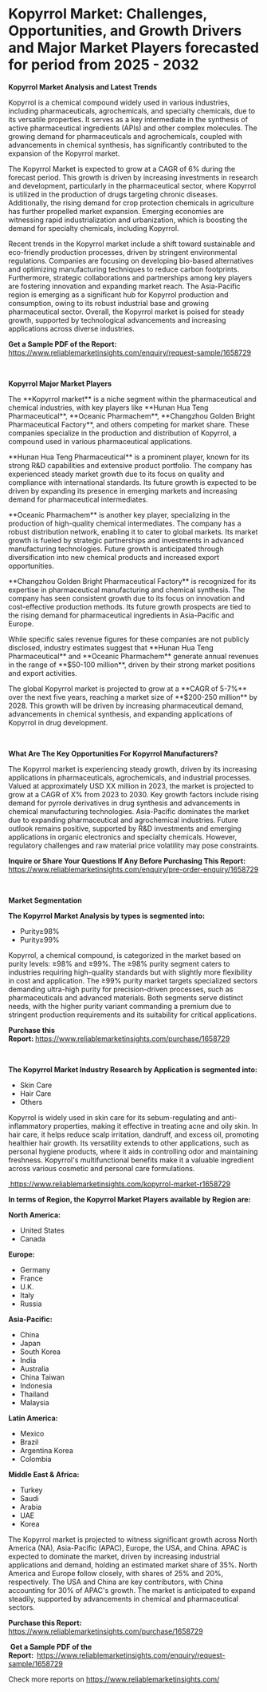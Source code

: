 <p><h1>Kopyrrol Market: Challenges, Opportunities, and Growth Drivers and Major Market Players forecasted for period from 2025 - 2032</h1></p><p><strong>Kopyrrol Market Analysis and Latest Trends</strong></p>
<p><p>Kopyrrol is a chemical compound widely used in various industries, including pharmaceuticals, agrochemicals, and specialty chemicals, due to its versatile properties. It serves as a key intermediate in the synthesis of active pharmaceutical ingredients (APIs) and other complex molecules. The growing demand for pharmaceuticals and agrochemicals, coupled with advancements in chemical synthesis, has significantly contributed to the expansion of the Kopyrrol market.</p><p>The Kopyrrol Market is expected to grow at a CAGR of 6% during the forecast period. This growth is driven by increasing investments in research and development, particularly in the pharmaceutical sector, where Kopyrrol is utilized in the production of drugs targeting chronic diseases. Additionally, the rising demand for crop protection chemicals in agriculture has further propelled market expansion. Emerging economies are witnessing rapid industrialization and urbanization, which is boosting the demand for specialty chemicals, including Kopyrrol.</p><p>Recent trends in the Kopyrrol market include a shift toward sustainable and eco-friendly production processes, driven by stringent environmental regulations. Companies are focusing on developing bio-based alternatives and optimizing manufacturing techniques to reduce carbon footprints. Furthermore, strategic collaborations and partnerships among key players are fostering innovation and expanding market reach. The Asia-Pacific region is emerging as a significant hub for Kopyrrol production and consumption, owing to its robust industrial base and growing pharmaceutical sector. Overall, the Kopyrrol market is poised for steady growth, supported by technological advancements and increasing applications across diverse industries.</p></p>
<p><strong>Get a Sample PDF of the Report:&nbsp;</strong> <a href="https://www.reliablemarketinsights.com/enquiry/request-sample/1658729?utm_campaign=2276&utm_medium=2&utm_source=Github&utm_content=ia&utm_term=26012025&utm_id=kopyrrol">https://www.reliablemarketinsights.com/enquiry/request-sample/1658729</a></p>
<p>&nbsp;</p>
<p><strong>Kopyrrol Major Market Players</strong></p>
<p><p>The **Kopyrrol market** is a niche segment within the pharmaceutical and chemical industries, with key players like **Hunan Hua Teng Pharmaceutical**, **Oceanic Pharmachem**, **Changzhou Golden Bright Pharmaceutical Factory**, and others competing for market share. These companies specialize in the production and distribution of Kopyrrol, a compound used in various pharmaceutical applications.</p><p>**Hunan Hua Teng Pharmaceutical** is a prominent player, known for its strong R&D capabilities and extensive product portfolio. The company has experienced steady market growth due to its focus on quality and compliance with international standards. Its future growth is expected to be driven by expanding its presence in emerging markets and increasing demand for pharmaceutical intermediates.</p><p>**Oceanic Pharmachem** is another key player, specializing in the production of high-quality chemical intermediates. The company has a robust distribution network, enabling it to cater to global markets. Its market growth is fueled by strategic partnerships and investments in advanced manufacturing technologies. Future growth is anticipated through diversification into new chemical products and increased export opportunities.</p><p>**Changzhou Golden Bright Pharmaceutical Factory** is recognized for its expertise in pharmaceutical manufacturing and chemical synthesis. The company has seen consistent growth due to its focus on innovation and cost-effective production methods. Its future growth prospects are tied to the rising demand for pharmaceutical ingredients in Asia-Pacific and Europe.</p><p>While specific sales revenue figures for these companies are not publicly disclosed, industry estimates suggest that **Hunan Hua Teng Pharmaceutical** and **Oceanic Pharmachem** generate annual revenues in the range of **$50-100 million**, driven by their strong market positions and export activities.</p><p>The global Kopyrrol market is projected to grow at a **CAGR of 5-7%** over the next five years, reaching a market size of **$200-250 million** by 2028. This growth will be driven by increasing pharmaceutical demand, advancements in chemical synthesis, and expanding applications of Kopyrrol in drug development.</p></p>
<p>&nbsp;</p>
<p><strong>What Are The Key Opportunities For Kopyrrol Manufacturers?</strong></p>
<p><p>The Kopyrrol market is experiencing steady growth, driven by its increasing applications in pharmaceuticals, agrochemicals, and industrial processes. Valued at approximately USD XX million in 2023, the market is projected to grow at a CAGR of X% from 2023 to 2030. Key growth factors include rising demand for pyrrole derivatives in drug synthesis and advancements in chemical manufacturing technologies. Asia-Pacific dominates the market due to expanding pharmaceutical and agrochemical industries. Future outlook remains positive, supported by R&D investments and emerging applications in organic electronics and specialty chemicals. However, regulatory challenges and raw material price volatility may pose constraints.</p></p>
<p><strong>Inquire or Share Your Questions If Any Before Purchasing This Report:</strong> <a href="https://www.reliablemarketinsights.com/enquiry/pre-order-enquiry/1658729?utm_campaign=2276&utm_medium=2&utm_source=Github&utm_content=ia&utm_term=26012025&utm_id=kopyrrol">https://www.reliablemarketinsights.com/enquiry/pre-order-enquiry/1658729</a></p>
<p>&nbsp;</p>
<p><strong>Market Segmentation</strong></p>
<p><strong>The Kopyrrol Market Analysis by types is segmented into:</strong></p>
<p><ul><li>Purity≥98%</li><li>Purity≥99%</li></ul></p>
<p><p>Kopyrrol, a chemical compound, is categorized in the market based on purity levels: ≥98% and ≥99%. The ≥98% purity segment caters to industries requiring high-quality standards but with slightly more flexibility in cost and application. The ≥99% purity market targets specialized sectors demanding ultra-high purity for precision-driven processes, such as pharmaceuticals and advanced materials. Both segments serve distinct needs, with the higher purity variant commanding a premium due to stringent production requirements and its suitability for critical applications.</p></p>
<p><strong>Purchase this Report:&nbsp;</strong><a href="https://www.reliablemarketinsights.com/purchase/1658729?utm_campaign=2276&utm_medium=2&utm_source=Github&utm_content=ia&utm_term=26012025&utm_id=kopyrrol">https://www.reliablemarketinsights.com/purchase/1658729</a></p>
<p>&nbsp;</p>
<p><strong>The Kopyrrol Market Industry Research by Application is segmented into:</strong></p>
<p><ul><li>Skin Care</li><li>Hair Care</li><li>Others</li></ul></p>
<p><p>Kopyrrol is widely used in skin care for its sebum-regulating and anti-inflammatory properties, making it effective in treating acne and oily skin. In hair care, it helps reduce scalp irritation, dandruff, and excess oil, promoting healthier hair growth. Its versatility extends to other applications, such as personal hygiene products, where it aids in controlling odor and maintaining freshness. Kopyrrol's multifunctional benefits make it a valuable ingredient across various cosmetic and personal care formulations.</p></p>
<p><a href="https://www.reliablemarketinsights.com/kopyrrol-market-r1658729?utm_campaign=2276&utm_medium=2&utm_source=Github&utm_content=ia&utm_term=26012025&utm_id=kopyrrol">&nbsp;https://www.reliablemarketinsights.com/kopyrrol-market-r1658729</a></p>
<p><strong>In terms of Region, the Kopyrrol Market Players available by Region are:</strong></p>
<p>
    <p> <strong> North America: </strong>
        <ul>
            <li>United States</li>
            <li>Canada</li>
        </ul>
        </p> 
    <p> <strong> Europe: </strong>
        <ul>
            <li>Germany</li>
            <li>France</li>
            <li>U.K.</li>
            <li>Italy</li>
            <li>Russia</li>
        </ul>
        </p> 
    <p> <strong> Asia-Pacific: </strong>
        <ul>
            <li>China</li>
            <li>Japan</li>
            <li>South Korea</li>
            <li>India</li>
            <li>Australia</li>
            <li>China Taiwan</li>
            <li>Indonesia</li>
            <li>Thailand</li>
            <li>Malaysia</li>
        </ul>
        </p> 
    <p> <strong> Latin America: </strong>
        <ul>
            <li>Mexico</li>
            <li>Brazil</li>
            <li>Argentina Korea</li>
            <li>Colombia</li>
        </ul>
        </p> 
    <p> <strong> Middle East & Africa: </strong>
        <ul>
            <li>Turkey</li>
            <li>Saudi</li>
            <li>Arabia</li>
            <li>UAE</li>
            <li>Korea</li>
        </ul>
    </p>
    </p>
<p><p>The Kopyrrol market is projected to witness significant growth across North America (NA), Asia-Pacific (APAC), Europe, the USA, and China. APAC is expected to dominate the market, driven by increasing industrial applications and demand, holding an estimated market share of 35%. North America and Europe follow closely, with shares of 25% and 20%, respectively. The USA and China are key contributors, with China accounting for 30% of APAC's growth. The market is anticipated to expand steadily, supported by advancements in chemical and pharmaceutical sectors.</p></p>
<p><strong>Purchase this Report: </strong><a href="https://www.reliablemarketinsights.com/purchase/1658729?utm_campaign=2276&utm_medium=2&utm_source=Github&utm_content=ia&utm_term=26012025&utm_id=kopyrrol">https://www.reliablemarketinsights.com/purchase/1658729</a></p>
<p>&nbsp;<strong>Get a Sample PDF of the Report:&nbsp;&nbsp;</strong><a href="https://www.reliablemarketinsights.com/enquiry/request-sample/1658729?utm_campaign=2276&utm_medium=2&utm_source=Github&utm_content=ia&utm_term=26012025&utm_id=kopyrrol">https://www.reliablemarketinsights.com/enquiry/request-sample/1658729</a></p>
<p><strong></strong></p>
<p>Check more reports on <a href="https://www.reliablemarketinsights.com/?utm_campaign=2276&utm_medium=2&utm_source=Github&utm_content=ia&utm_term=26012025&utm_id=kopyrrol">https://www.reliablemarketinsights.com/</a></p>